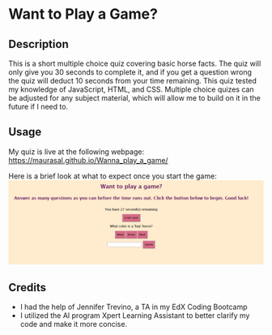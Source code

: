 # Want to Play a Game?

## Description

This is a short multiple choice quiz covering basic horse facts. The quiz will only give you 30 seconds to complete it, and if you get a question wrong the quiz will deduct 10 seconds from your time remaining. This quiz tested my knowledge of JavaScript, HTML, and CSS. Multiple choice quizes can be adjusted for any subject material, which will allow me to build on it in the future if I need to.

## Usage

My quiz is live at the following webpage:
https://maurasal.github.io/Wanna_play_a_game/

Here is a brief look at what to expect once you start the game:
![Screenshot of the online quiz](<Screenshot 2023-10-16 202649.png>)

## Credits

- I had the help of Jennifer Trevino, a TA in my EdX Coding Bootcamp
- I utilized the AI program Xpert Learning Assistant to better clarify my code and make it more concise.